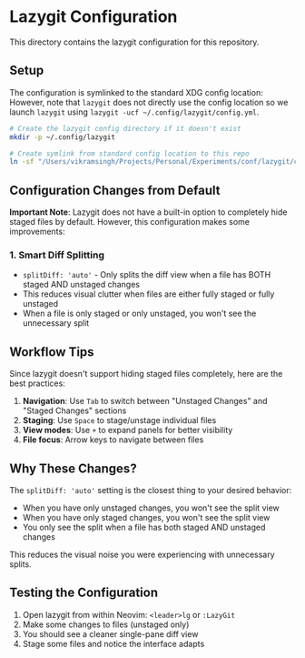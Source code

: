 # Lazygit Configuration

This directory contains the lazygit configuration for this repository.

## Setup

The configuration is symlinked to the standard XDG config location:
However, note that `lazygit` does not directly use the config location so we launch `lazygit` using
`lazygit -ucf ~/.config/lazygit/config.yml`.

```bash
# Create the lazygit config directory if it doesn't exist
mkdir -p ~/.config/lazygit

# Create symlink from standard config location to this repo
ln -sf "/Users/vikramsingh/Projects/Personal/Experiments/conf/lazygit/config.yml" ~/.config/lazygit/config.yml
```

## Configuration Changes from Default

**Important Note**: Lazygit does not have a built-in option to completely hide staged files by default. However, this configuration makes some improvements:

### 1. Smart Diff Splitting
- `splitDiff: 'auto'` - Only splits the diff view when a file has BOTH staged AND unstaged changes
- This reduces visual clutter when files are either fully staged or fully unstaged
- When a file is only staged or only unstaged, you won't see the unnecessary split

## Workflow Tips

Since lazygit doesn't support hiding staged files completely, here are the best practices:

1. **Navigation**: Use `Tab` to switch between "Unstaged Changes" and "Staged Changes" sections
2. **Staging**: Use `Space` to stage/unstage individual files
3. **View modes**: Use `+` to expand panels for better visibility
4. **File focus**: Arrow keys to navigate between files

## Why These Changes?

The `splitDiff: 'auto'` setting is the closest thing to your desired behavior:
- When you have only unstaged changes, you won't see the split view
- When you have only staged changes, you won't see the split view
- You only see the split when a file has both staged AND unstaged changes

This reduces the visual noise you were experiencing with unnecessary splits.

## Testing the Configuration

1. Open lazygit from within Neovim: `<leader>lg` or `:LazyGit`
2. Make some changes to files (unstaged only)
3. You should see a cleaner single-pane diff view
4. Stage some files and notice the interface adapts
